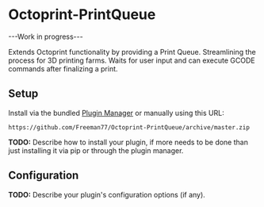 # Octoprint-PrintQueue

---Work in progress---

Extends Octoprint functionality by providing a Print Queue. Streamlining the process for 3D printing farms.
Waits for user input and can execute GCODE commands after finalizing a print.

## Setup

Install via the bundled [Plugin Manager](https://github.com/foosel/OctoPrint/wiki/Plugin:-Plugin-Manager)
or manually using this URL:

    https://github.com/Freeman77/Octoprint-PrintQueue/archive/master.zip

**TODO:** Describe how to install your plugin, if more needs to be done than just installing it via pip or through
the plugin manager.

## Configuration

**TODO:** Describe your plugin's configuration options (if any).
